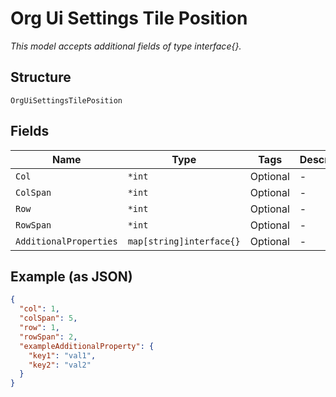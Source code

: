 
# Org Ui Settings Tile Position

*This model accepts additional fields of type interface{}.*

## Structure

`OrgUiSettingsTilePosition`

## Fields

| Name | Type | Tags | Description |
|  --- | --- | --- | --- |
| `Col` | `*int` | Optional | - |
| `ColSpan` | `*int` | Optional | - |
| `Row` | `*int` | Optional | - |
| `RowSpan` | `*int` | Optional | - |
| `AdditionalProperties` | `map[string]interface{}` | Optional | - |

## Example (as JSON)

```json
{
  "col": 1,
  "colSpan": 5,
  "row": 1,
  "rowSpan": 2,
  "exampleAdditionalProperty": {
    "key1": "val1",
    "key2": "val2"
  }
}
```

